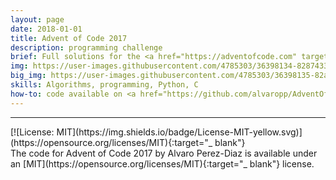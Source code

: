 ```yaml
---
layout: page
date: 2018-01-01
title: Advent of Code 2017
description: programming challenge
brief: Full solutions for the <a href="https://adventofcode.com" target="_blank">Advent of Code 2017</a> challenge, using Python and C. Even though I was far from the leaderboard, this daily challenge provided plenty of opportunities to practice coding skills and revise algorithms and data structures.
img: https://user-images.githubusercontent.com/4785303/36398134-82874332-15bd-11e8-8fb4-761b3c068c4a.png
big_img: https://user-images.githubusercontent.com/4785303/36398135-82a35b80-15bd-11e8-8a47-cf11063b78d2.png
skills: Algorithms, programming, Python, C
how-to: code available on <a href="https://github.com/alvaropp/AdventOfCode" target="_blank">GitHub</a>
---
```


<hr>
[![License: MIT](https://img.shields.io/badge/License-MIT-yellow.svg)](https://opensource.org/licenses/MIT){:target="_ blank"} <br>
The code for Advent of Code 2017 by Alvaro Perez-Diaz is available under an [MIT](https://opensource.org/licenses/MIT){:target="_ blank"} license.
